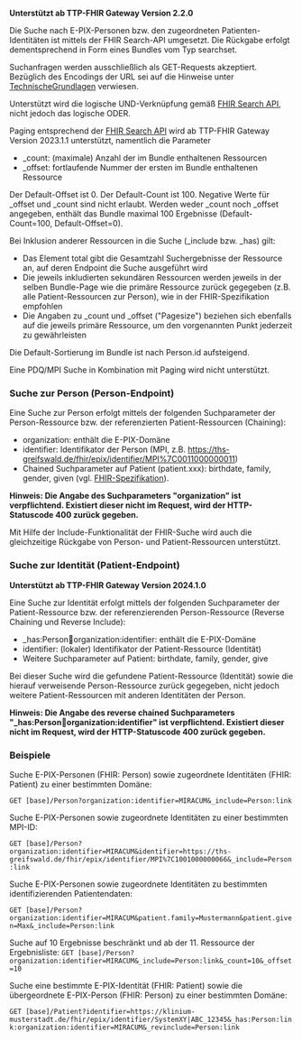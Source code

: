 **Unterstützt ab TTP-FHIR Gateway Version 2.2.0**

Die Suche nach E-PIX-Personen bzw. den zugeordneten Patienten-Identitäten ist mittels der FHIR Search-API umgesetzt. Die Rückgabe erfolgt dementsprechend in Form eines Bundles vom Typ searchset.

Suchanfragen werden ausschließlich als GET-Requests akzeptiert. Bezüglich des Encodings der URL sei auf die Hinweise unter [TechnischeGrundlagen](TechnischeGrundlagen.html) verwiesen.

Unterstützt wird die logische UND-Verknüpfung gemäß [FHIR Search API](http://hl7.org/fhir/r4/search.html), nicht jedoch das logische ODER.

Paging entsprechend der [FHIR Search API](http://hl7.org/fhir/r4/search.html) wird ab TTP-FHIR Gateway Version 2023.1.1 unterstützt, namentlich die Parameter
* _count: (maximale) Anzahl der im Bundle enthaltenen Ressourcen
* _offset: fortlaufende Nummer der ersten im Bundle enthaltenen Ressource

Der Default-Offset ist 0. Der Default-Count ist 100. Negative Werte für _offset und _count sind nicht erlaubt.
Werden weder _count noch _offset angegeben, enthält das Bundle maximal 100 Ergebnisse (Default-Count=100, Default-Offset=0).

Bei Inklusion anderer Ressourcen in die Suche (_include bzw. _has) gilt:
* Das Element total gibt die Gesamtzahl Suchergebnisse der Ressource an, auf deren Endpoint die Suche ausgeführt wird
* Die jeweils inkludierten sekundären Ressourcen werden jeweils in der selben Bundle-Page wie die primäre Ressource zurück gegegeben (z.B. alle Patient-Ressourcen zur Person), wie in der FHIR-Spezifikation empfohlen
* Die Angaben zu _count und _offset ("Pagesize") beziehen sich ebenfalls auf die jeweils primäre Ressource, um den vorgenannten Punkt jederzeit zu gewährleisten

Die Default-Sortierung im Bundle ist nach Person.id aufsteigend.

Eine PDQ/MPI Suche in Kombination mit Paging wird nicht unterstützt.

### **Suche zur Person (Person-Endpoint)**

Eine Suche zur Person erfolgt mittels der folgenden Suchparameter der Person-Ressource bzw. der referenzierten Patient-Ressourcen (Chaining):

* organization: enthält die E-PIX-Domäne
* identifier: Identifikator der Person (MPI, z.B. https://ths-greifswald.de/fhir/epix/identifier/MPI%7C0011000000011)
* Chained Suchparameter auf Patient (patient.xxx): birthdate, family, gender, given (vgl. [FHIR-Spezifikation](http://www.hl7.org/fhir/r4/patient.html#search)).

**Hinweis: Die Angabe des Suchparameters "organization" ist verpflichtend. Existiert dieser nicht im Request, wird der HTTP-Statuscode 400 zurück gegeben.**

Mit Hilfe der Include-Funktionalität der FHIR-Suche wird auch die gleichzeitige Rückgabe von Person- und Patient-Ressourcen unterstützt.

### **Suche zur Identität (Patient-Endpoint)**

**Unterstützt ab TTP-FHIR Gateway Version 2024.1.0**

Eine Suche zur Identität erfolgt mittels der folgenden Suchparameter der Patient-Ressource bzw. der referenzierenden Person-Ressource (Reverse Chaining und Reverse Include):

* _has:Person:link:organization:identifier: enthält die E-PIX-Domäne
* identifier: (lokaler) Identifikator der Patient-Ressource (Identität)
* Weitere Suchparameter auf Patient: birthdate, family, gender, give

Bei dieser Suche wird die gefundene Patient-Ressource (Identität) sowie die hierauf verweisende Person-Ressource zurück gegegeben, nicht jedoch weitere Patient-Ressourcen mit anderen Identitäten der Person.

**Hinweis: Die Angabe des reverse chained Suchparameters "_has:Person:link:organization:identifier" ist verpflichtend. Existiert dieser nicht im Request, wird der HTTP-Statuscode 400 zurück gegeben.**

### **Beispiele**

Suche E-PIX-Personen (FHIR: Person) sowie zugeordnete Identitäten (FHIR: Patient) zu einer bestimmten Domäne:

`
GET [base]/Person?organization:identifier=MIRACUM&_include=Person:link
`

Suche E-PIX-Personen sowie zugeordnete Identitäten zu einer bestimmten MPI-ID:

`
GET [base]/Person?organization:identifier=MIRACUM&identifier=https://ths-greifswald.de/fhir/epix/identifier/MPI%7C1001000000066&_include=Person:link
`

Suche E-PIX-Personen sowie zugeordnete Identitäten zu bestimmten identifizierenden Patientendaten:

`
GET [base]/Person?organization:identifier=MIRACUM&patient.family=Mustermann&patient.given=Max&_include=Person:link
`

Suche auf 10 Ergebnisse beschränkt und ab der 11. Ressource der Ergebnisliste:
`
GET [base]/Person?organization:identifier=MIRACUM&_include=Person:link&_count=10&_offset=10
`

Suche eine bestimmte E-PIX-Identität (FHIR: Patient) sowie die übergeordnete E-PIX-Person (FHIR: Person) zu einer bestimmten Domäne:

`
GET [base]/Patient?identifier=https://klinium-musterstadt.de/fhir/epix/identifier/SystemXY|ABC_12345&_has:Person:link:organization:identifier=MIRACUM&_revinclude=Person:link
`
